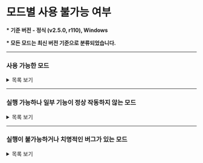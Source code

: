 # 모드별 사용 불가능 여부

**\* 기준 버전 - 정식 (v2.5.0, r110), Windows**

**\* 모든 모드는 최신 버전 기준으로 분류되었습니다.**

---

### 사용 가능한 모드
<details>
  <summary>목록 보기</summary>
  
  * AdofaiTweaks (v2.6.3)
  * Overlayer (v2.4.0)
  * BackToThePast (v1.9.3)
  * CustomDeathMassage (v1.0.0 ; 아카이브 서버 모드)
  * DesyncFix (v0.0.6)
  * DetailRP (v1.0.2)
  * ErrorDetector (v1.0.0)
  * KeyViewer (v3.6.1)
  * Localizations (v1.0.0)
  * MusicTimestamp (v0.0.10)
  * RainingKeys (v0.4.1)
  * ShowBPM (v1.2.0)
  * ShowVFXs (v1.1.0)
  * TileCount (v0.0.9)
  * DLC 대화창 디자인 바꿔주는 모드 (v0.1.0)
  * EmulateSpecialday (v1.1.0 ; 아카이브 서버 모드)
  * FaceLock (v1.0.1)
  * MinesweeperFlag (v0.0.1)
  * NoTileDot (v1.0)
  * AdofaiExtension (v0.0.5)
  * AutoUpdate (v0.0.4)
  * EditorTabLib (v2.2.0)
  * YoutubeStream (v0.0.5)
</details>

---

### 실행 가능하나 일부 기능이 정상 작동하지 않는 모드
<details>
  <summary>목록 보기</summary>
  
  * Editor+ Reborn
  * NoCameraStop
  * RelativeFreeAngle
  * PlanetTweaks
  * FixBug
  * ShowTimingWindowScale
  * TileTweaks
  * EditorTweaks
</details>

---

### 실행이 불가능하거나 치명적인 버그가 있는 모드
<details>
  <summary>목록 보기</summary>
  
  * ProgressDisplayer
  * MagicShapeMultiply
  * PrograssBar
  * JudgeTextBeautifier
</details>
